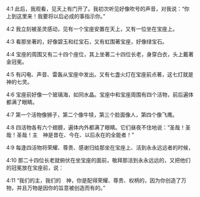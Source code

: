 <a id="1"></a>4:1  此后，我观看，见天上有门开了。我初次听见好像吹号的声音，对我说：“你上到这里来！我要将以后必成的事指示你。”  

<a id="2"></a>4:2  我立刻被圣灵感动，见有一个宝座安置在天上，又有一位坐在宝座上。  

<a id="3"></a>4:3  看那坐著的，好像碧玉和红宝石，又有虹围著宝座，好像绿宝石。  

<a id="4"></a>4:4  宝座的周围又有二十四个座位，其上坐著二十四位长老，身穿白衣，头上戴著金冠冕。  

<a id="5"></a>4:5  有闪电、声音、雷轰从宝座中发出。又有七盏火灯在宝座前点著，这七灯就是　神的七灵。  

<a id="6"></a>4:6  宝座前好像一个玻璃海，如同水晶。宝座中和宝座周围有四个活物，前后遍体都满了眼睛。  

<a id="7"></a>4:7  第一个活物像狮子，第二个像牛犊，第三个脸面像人，第四个像飞鹰。  

<a id="8"></a>4:8  四活物各有六个翅膀，遍体内外都满了眼睛。它们昼夜不住地说：“圣哉！圣哉！圣哉！主　神是昔在、今在、以后永在的全能者！”  

<a id="9"></a>4:9  每逢四活物将荣耀、尊贵、感谢归给那坐在宝座上、活到永永远远者的时候，  

<a id="10"></a>4:10  那二十四位长老就俯伏在坐宝座的面前，敬拜那活到永永远远的，又把他们的冠冕放在宝座前，说：  

<a id="11"></a>4:11  “我们的主，我们的　神，你是配得荣耀、尊贵、权柄的，因为你创造了万物，并且万物是因你的旨意被创造而有的。”  
